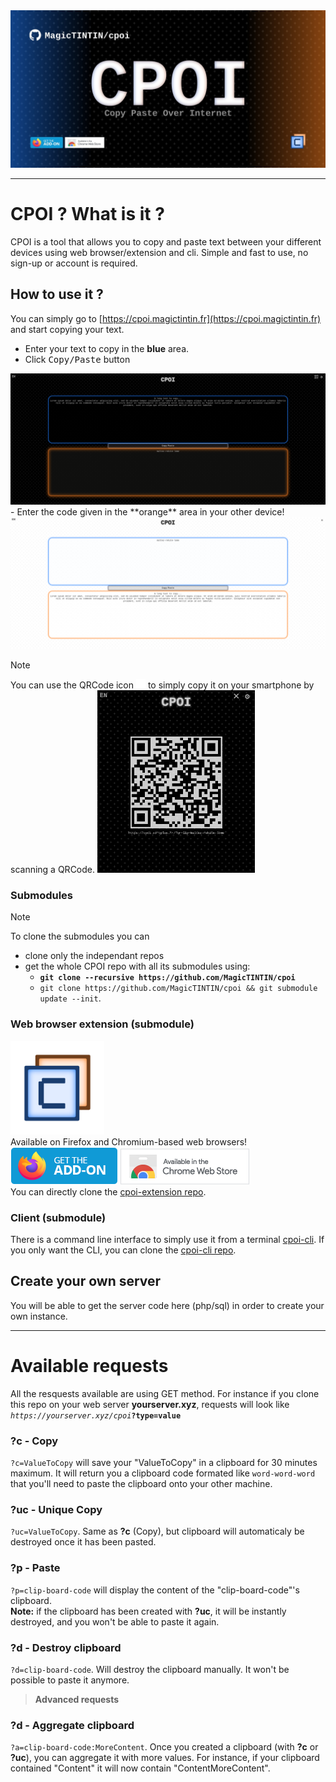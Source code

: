 
<img src="./assets/cpoiGithubCard.jpg" alt="CPOI card"/>

---
# CPOI ? What is it ?
CPOI is a tool that allows you to copy and paste text between your different devices using web browser/extension and cli. Simple and fast to use, no sign-up or account is required.

## How to use it ?

You can simply go to [https://cpoi.magictintin.fr](https://cpoi.magictintin.fr) and start copying your text.

- Enter your text to copy in the **blue** area.
- Click <kbd>Copy/Paste</kbd> button
<img src="assets/tutoCopy.png" alt="Copy your text and get your code">
- Enter the code given in the **orange** area in your other device!
<img src="assets/tutoPaste.png" alt="Pasting on a second device using the code">

> [!NOTE]
> You can use the QRCode icon <img src="extensionWebsite/images/qrcode.svg" alt="QRCode icon" width="15px"> to simply copy it on your smartphone by scanning a QRCode.
> <img src="assets/tutoQRCode.png" alt="Scan your QRCode" width="50%">

### Submodules

> [!NOTE]
> To clone the submodules you can 
> - clone only the independant repos
> - get the whole CPOI repo with all its submodules using:
>   - **`git clone --recursive https://github.com/MagicTINTIN/cpoi`**
>   - `git clone https://github.com/MagicTINTIN/cpoi && git submodule update --init`.

### Web browser extension (submodule)
<img src="./assets/logo.png" alt="CPOI logo" width="150"/>\
Available on Firefox and Chromium-based web browsers!\
<a href="https://addons.mozilla.org/en-US/firefox/addon/cpoi/" target="_blank"><img src="extensionWebsite/images/getFirefox.png" alt="Get CPOI for Firefox"></a>
<a href="https://chromewebstore.google.com/detail/cpoi/kdlpjmhiomfnlkgbeghbeocfafggcdof" target="_blank"><img src="extensionWebsite/images/getChrome.png" alt="Get CPOI for Chromium"></a>\
You can directly clone the [cpoi-extension repo](https://github.com/MagicTINTIN/cpoi-extension).

### Client (submodule)

There is a command line interface to simply use it from a terminal [cpoi-cli](https://github.com/MagicTINTIN/cpoi-cli). If you only want the CLI, you can clone the [cpoi-cli repo](https://github.com/MagicTINTIN/cpoi-cli).

## Create your own server

You will be able to get the server code here (php/sql) in order to create your own instance.

---
# Available requests
All the resquests available are using GET method.
For instance if you clone this repo on your web server __yourserver.xyz__, requests will look like *`https://yourserver.xyz/cpoi`***`?type=value`**

### ?c - Copy
`?c=ValueToCopy` will save your "ValueToCopy" in a clipboard for 30 minutes maximum. It will return you a clipboard code formated like `word-word-word` that you'll need to paste the clipboard onto your other machine.

### ?uc - Unique Copy
`?uc=ValueToCopy`. Same as **?c** (Copy), but clipboard will automaticaly be destroyed once it has been pasted.

### ?p - Paste
`?p=clip-board-code` will display the content of the "clip-board-code"'s clipboard.\
__Note:__ if the clipboard has been created with **?uc**, it will be instantly destroyed, and you won't be able to paste it again.

### ?d - Destroy clipboard
`?d=clip-board-code`. Will destroy the clipboard manually. It won't be possible to paste it anymore.

> **Advanced requests**

### ?d - Aggregate clipboard
`?a=clip-board-code:MoreContent`. Once you created a clipboard (with **?c** or **?uc**), you can aggregate it with more values. For instance, if your clipboard contained "Content" it will now contain "ContentMoreContent".